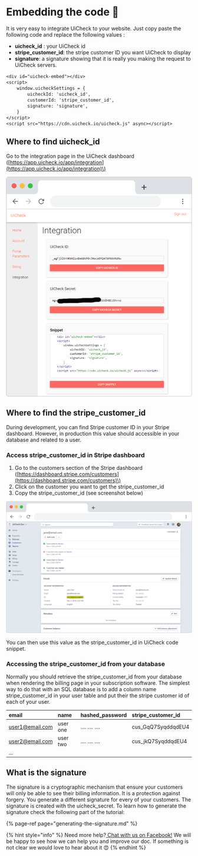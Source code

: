 # Embedding the code 🏓

It is very easy to integrate UiCheck to your website. Just copy paste the following code and replace the following values : 

* **uicheck\_id** : your UiCheck id 
* **stripe\_customer\_id**: the stripe customer ID you want UiCheck to display
* **signature**: a signature showing that it is really you making the request to UiCheck servers.

```markup
<div id="uicheck-embed"></div>
<script>
    window.uicheckSettings = {
        uicheckId: 'uicheck_id',
        customerId: 'stripe_customer_id',
        signature: 'signature',
    }
</script>
<script src="https://cdn.uicheck.io/uicheck.js" async></script>
```

## Where to find uicheck\_id

Go to the integration page in the UiCheck dashboard \([https://app.uicheck.io/app/integration](https://app.uicheck.io/app/integration)\)

![](../.gitbook/assets/frame_chrome_mac_light-14.png)



## Where to find the stripe\_customer\_id

During development, you can find Stripe customer ID in your Stripe dashboard. However, in production this value should accessible in your database and related to a user. 

### Access stripe\_customer\_id in Stripe dashboard

1. Go to the customers section of the Stripe dashboard \([https://dashboard.stripe.com/customers](https://dashboard.stripe.com/customers)\) 
2. Click on the customer you want to get the stripe\_customer\_id
3. Copy the stripe\_customer\_id \(see screenshot below\)

![](../.gitbook/assets/frame_chrome_mac_light-15.png)

You can then use this value as the stripe\_customer\_id in UiCheck code snippet.

### Accessing the stripe\_customer\_id from your database

Normally you should retrieve the stripe\_customer\_id from your database when rendering the billing page in your subscription software. The simplest way to do that with an SQL database is to add a column name stripe\_customer\_id in your user table and put their the stripe customer id of each of your user.

| email | name | hashed\_password | stripe\_customer\_id |
| :--- | :--- | :--- | :--- |
| user1@email.com | user one | .... .... .... | cus\_GqQ7SyqddqdEU4 |
| user2@email.com | user two | .... .... .... | cus\_jkQ7SyqddqdEU4 |
| ... |  |  |  |

## What is the signature

The signature is a cryptographic mechanism that ensure your customers will only be able to see their billing information. It is a protection against forgery. You generate a different signature for every of your customers. The signature is created with the uicheck\_secret. To learn how to generate the signature check the following part of the tutorial:

{% page-ref page="generating-the-signature.md" %}



{% hint style="info" %}
Need more help?[ Chat with us on Facebook!](https://m.me/UiCheck) We will be happy to see how we can help you and improve our doc. If something is not clear we would love to hear about it 😍
{% endhint %}

